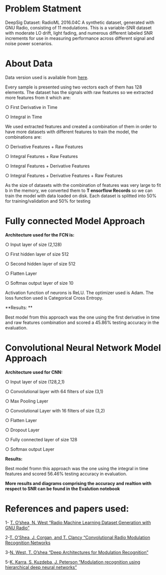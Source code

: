 # Problem Statment 
DeepSig Dataset: RadioML 2016.04C
A synthetic dataset, generated with GNU Radio, consisting of 11 modulations. This is a
variable-SNR dataset with moderate LO drift, light fading, and numerous different
labeled SNR increments for use in measuring performance across different signal and
noise power scenarios. 

# About Data 
Data version used is available from [here](http://opendata.deepsig.io/datasets/2016.10/RML2016.10b.tar.bz2).

Every sample is presented using two vectors each of them has 128 elements. The dataset has the signals with raw features so we extracted more features
from it which are:

○ First Derivative in Time

○ Integral in Time

We used extracted features and created a combination of them in order to
have more datasets with different features to train the model, the
combinations are:

○ Derivative Features + Raw Features

○ Integral Features + Raw Features

○ Integral Features + Derivative Features

○ Integral Features + Derivative Features + Raw Features

As the size of datasets with the combination of features was very large to fit b in the memory, we converted them to **T
ensorflow Records** so we can train the model with data loaded on disk. Each dataset is splitted into 50% for training/validation and 50% for testing

# Fully connected Model Approach 
**Architecture used for the FCN is:**

○ Input layer of size (2,128)

○ First hidden layer of size 512

○ Second hidden layer of size 512

○ Flatten Layer

○ Softmax output layer of size 10

Activation function of neurons is ReLU. The optimizer used is Adam. The loss function used is Categorical Cross Entropy.

**Results: **

Best model from this approach was the one using the first derivative in time and raw features combination and scored a 45.86% testing accuracy in the evaluation. 

# Convolutional Neural Network Model Approach 

**Architecture used for CNN:**

○ Input layer of size (128,2,1)

○ Convolutional layer with 64 filters of size (3,1)

○ Max Pooling Layer

○ Convolutional Layer with 16 filters of size (3,2)

○ Flatten Layer

○ Dropout Layer

○ Fully connected layer of size 128

○ Softmax output Layer

**Results:**

Best model fromn this approach was the one using the integral in time features and scored 56.46% testing accuracy in evaluation. 

**More results and diagrams comprising the accuracy and realtion with respect to SNR can be found in the Evalution notebook**

# References and papers used: 
1- [T. O’shea, N. West “Radio Machine Learning Dataset Generation with
GNU Radio”](https://pubs.gnuradio.org/index.php/grcon/article/download/11/10/)

2-[T. O’Shea, J. Corgan, and T. Clancy “Convolutional Radio
Modulation Recognition Networks](https://arxiv.org/pdf/1602.04105.pdf)

3-[N. West, T. O’shea “Deep Architectures for Modulation Recognition”](https://arxiv.org/pdf/1703.09197.pdf)

5-[K. Karra, S. Kuzdeba, J. Peterson “Modulation recognition using
hierarchical deep neural networks”](http://ieeexplore.ieee.org/document/7920746/?anchor=authors)

